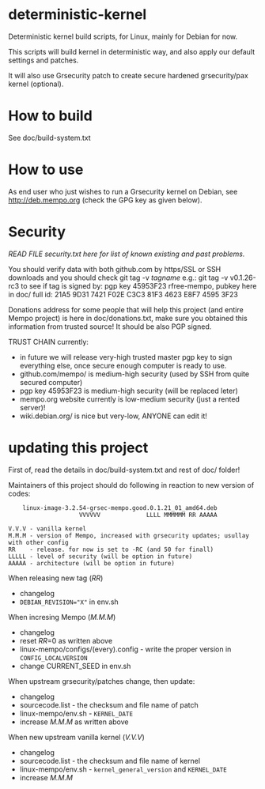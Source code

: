 deterministic-kernel
====================

Deterministic kernel build scripts, for Linux, mainly for Debian for now.

This scripts will build kernel in deterministic way, and also apply our default 
settings and patches. 

It will also use Grsecurity patch to create secure hardened grsecurity/pax kernel (optional).

How to build
====================
See doc/build-system.txt

How to use
====================
As end user who just wishes to run a Grsecurity kernel on Debian,
see http://deb.mempo.org (check the GPG key as given below).

Security
====================

_READ FILE security.txt here for list of known existing and past problems._

You should verify data with both github.com by https/SSL or SSH downloads
and you should check git tag -v _tagname_ e.g.:   git tag -v v0.1.26-rc3
to see if tag is signed by: pgp key 45953F23 rfree-mempo, pubkey here in doc/
full id: 
21A5 9D31 7421 F02E C3C3  81F3 4623 E8F7 4595 3F23

Donations address for some people that will help this project (and entire Mempo
project) is here in doc/donations.txt, make sure you obtained this information
from trusted source! It should be also PGP signed.

TRUST CHAIN currently:
 * in future we will release very-high trusted master pgp key to sign everything else, once secure
 enough computer is ready to use.
 * github.com/mempo/ is medium-high security (used by SSH from quite secured computer)
 * pgp key 45953F23 is medium-high security (will be replaced leter)
 * mempo.org website currently is low-medium security (just a rented server)!
 * wiki.debian.org/ is nice but very-low, ANYONE can edit it!

updating this project
====================

First of, read the details in doc/build-system.txt and rest of doc/ folder!

Maintainers of this project should do following in reaction to new version of codes:

```
    linux-image-3.2.54-grsec-mempo.good.0.1.21_01_amd64.deb
		            VVVVVV             LLLL MMMMMM RR AAAAA

V.V.V - vanilla kernel
M.M.M - version of Mempo, increased with grsecurity updates; usullay with other config
RR    - release. for now is set to -RC (and 50 for finall)
LLLLL - level of security (will be option in future)
AAAAA - architecture (will be option in future)
```

When releasing new tag (_RR_)
* changelog
* `DEBIAN_REVISION="X"` in env.sh

When incresing Mempo (_M.M.M_)
* changelog
* reset _RR_=0 as written above
* linux-mempo/configs/(every).config - write the proper version in `CONFIG_LOCALVERSION`
* change CURRENT_SEED in env.sh

When upstream grsecurity/patches change, then update:
* changelog
* sourcecode.list - the checksum and file name of patch
* linux-mempo/env.sh - `KERNEL_DATE`
* increase _M.M.M_ as written above

When new upstream vanilla kernel (_V.V.V_)
* changelog
* sourcecode.list - the checksum and file name of kernel
* linux-mempo/env.sh - `kernel_general_version` and `KERNEL_DATE`
* increase _M.M.M_

